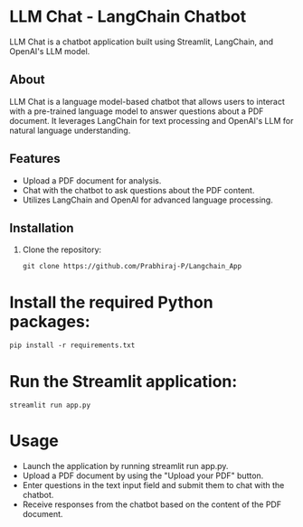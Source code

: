 # LLM Chat - LangChain Chatbot

LLM Chat is a chatbot application built using Streamlit, LangChain, and OpenAI's LLM model.

## About
LLM Chat is a language model-based chatbot that allows users to interact with a pre-trained language model to answer questions about a PDF document. It leverages LangChain for text processing and OpenAI's LLM for natural language understanding.

## Features
- Upload a PDF document for analysis.
- Chat with the chatbot to ask questions about the PDF content.
- Utilizes LangChain and OpenAI for advanced language processing.

## Installation

1. Clone the repository:
   ```
   git clone https://github.com/Prabhiraj-P/Langchain_App
   ```
# Install the required Python packages:
```
pip install -r requirements.txt
```
# Run the Streamlit application:

```
streamlit run app.py
```
# Usage
* Launch the application by running streamlit run app.py.
* Upload a PDF document by using the "Upload your PDF" button.
* Enter questions in the text input field and submit them to chat with the chatbot.
* Receive responses from the chatbot based on the content of the PDF document.